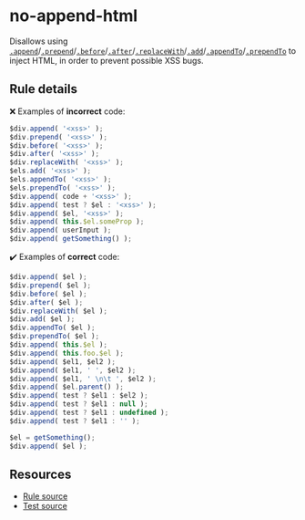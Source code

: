 [//]: # (This file is generated by eslint-docgen. Do not edit it directly.)

# no-append-html

Disallows using [`.append`](https://api.jquery.com/append/)/[`.prepend`](https://api.jquery.com/prepend/)/[`.before`](https://api.jquery.com/before/)/[`.after`](https://api.jquery.com/after/)/[`.replaceWith`](https://api.jquery.com/replaceWith/)/[`.add`](https://api.jquery.com/add/)/[`.appendTo`](https://api.jquery.com/appendTo/)/[`.prependTo`](https://api.jquery.com/prependTo/) to inject HTML, in order to prevent possible XSS bugs.

## Rule details

❌ Examples of **incorrect** code:
```js
$div.append( '<xss>' );
$div.prepend( '<xss>' );
$div.before( '<xss>' );
$div.after( '<xss>' );
$div.replaceWith( '<xss>' );
$els.add( '<xss>' );
$els.appendTo( '<xss>' );
$els.prependTo( '<xss>' );
$div.append( code + '<xss>' );
$div.append( test ? $el : '<xss>' );
$div.append( $el, '<xss>' );
$div.append( this.$el.someProp );
$div.append( userInput );
$div.append( getSomething() );
```

✔️ Examples of **correct** code:
```js
$div.append( $el );
$div.prepend( $el );
$div.before( $el );
$div.after( $el );
$div.replaceWith( $el );
$div.add( $el );
$div.appendTo( $el );
$div.prependTo( $el );
$div.append( this.$el );
$div.append( this.foo.$el );
$div.append( $el1, $el2 );
$div.append( $el1, ' ', $el2 );
$div.append( $el1, ' \n\t ', $el2 );
$div.append( $el.parent() );
$div.append( test ? $el1 : $el2 );
$div.append( test ? $el1 : null );
$div.append( test ? $el1 : undefined );
$div.append( test ? $el1 : '' );

$el = getSomething();
$div.append( $el );
```

## Resources

* [Rule source](/src/rules/no-append-html.js)
* [Test source](/tests/rules/no-append-html.js)
